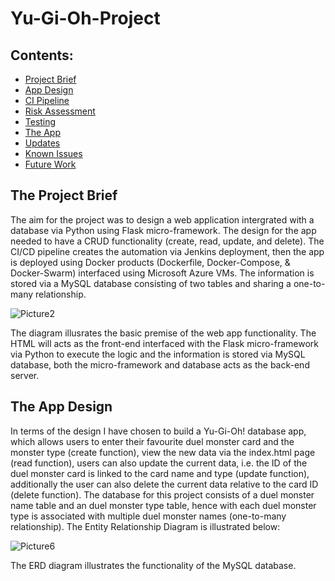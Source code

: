 # Yu-Gi-Oh-Project

## Contents:
* [Project Brief](#Project-Brief)  
* [App Design](#App-Design)
* [CI Pipeline](#CI-Pipeline)  
* [Risk Assessment](#Risk-Assessment)
* [Testing](#Testing)
* [The App](#The-App)
* [Updates](#Updates)
* [Known Issues](#Known-Issues)
* [Future Work](#Future-Work)

## The Project Brief  
The aim for the project was to design a web application intergrated with a database via Python using Flask micro-framework. The design for the app needed to have a CRUD functionality (create, read, update, and delete). The CI/CD pipeline creates the automation via Jenkins deployment, then the app is deployed using Docker products (Dockerfile, Docker-Compose, & Docker-Swarm) interfaced using Microsoft Azure VMs. The information is stored via a MySQL database consisting of two tables and sharing a one-to-many relationship.

![Picture2](https://user-images.githubusercontent.com/108364254/197344567-b0a8d54c-a732-48ad-b06a-b83d60f54d55.png)

The diagram illusrates the basic premise of the web app functionality. The HTML will acts as the front-end interfaced with the Flask micro-framework via Python to execute the logic and the information is stored via MySQL database, both the micro-framework and database acts as the back-end server. 

## The App Design
In terms of the design I have chosen to build a Yu-Gi-Oh! database app, which allows users to enter their favourite duel monster card and the monster type (create function), view the new data via the index.html page (read function), users can also update the current data, i.e. the ID of the duel monster card is linked to the card name and type (update function), additionally the user can also delete the current data relative to the card ID (delete function). The database for this project consists of a duel monster name table and an duel monster type table, hence with each duel monster type is associated with multiple duel monster names (one-to-many relationship). The Entity Relationship Diagram is illustrated below:

![Picture6](https://user-images.githubusercontent.com/108364254/197350597-fbe5e13e-a0be-4dcc-97a8-081a5e7dc5ac.png)

The ERD diagram illustrates the functionality of the MySQL database.  


